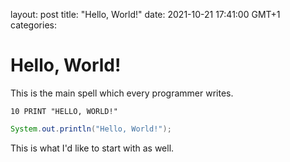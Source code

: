 layout: post
title: "Hello, World!"
date: 2021-10-21 17:41:00 GMT+1
categories: 

# Hello, World!

This is the main spell which every programmer writes. 

```basic
10 PRINT "HELLO, WORLD!"
```

```java
System.out.println("Hello, World!");
```

This is what I'd like to start with as well. 